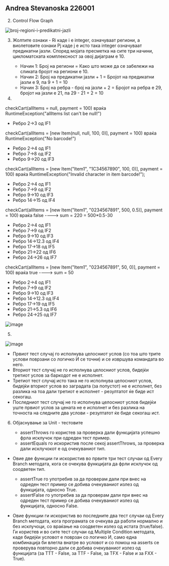 Andrea Stevanoska 226001
---------------------------------------------

2. Control Flow Graph
  
![broj-regioni-i-predikatni-jazli](https://github.com/Andrea-444/SI_2024_lab2_226001/assets/139055617/d4de2c1a-860a-483c-ae28-cdb8f4c89e66)

3. Жолтите ознаки - Ri каде i e integer, означуваат региони, а виолетовите ознаки Pj каде j е исто    така integer означуваат предикатни јазли. Според мојата пресметка на сите три начини,
   цикломатската комплексност за овој дијаграм е 10.
   - Начин 1: Број на региони = Како што може да се забележи на сликата бројот на региони е 10.
   - Начин 2: Број на предикатни јазли + 1 = Бројот на предикатни јазли е 9, па 9 + 1 = 10
   - Начин 3: Број на ребра - број на јазли + 2 = Бројот на ребра е 29, бројот на јазли е 21, па 29 - 21 + 2 = 10

4.
checkCart(allItems = null, payment = 100) враќа RuntimeException("allItems list can't be null!")
- Ребро 2->3 од IF1

checkCart(allItems = [new Item(null, null, 100, 0)], payment = 100) враќа RuntimeException("No barcode!")
- Ребро 2->4 од IF1
- Ребро 7->8 од IF2
- Ребро 9->20 од IF3

checkCart(allItems = [new Item("Item1", "1C34567890", 100, 0)], payment = 100) враќа RuntimeException("Invalid character in item barcode!");
- Ребро 2->4 од IF1
- Ребро 7->9 од IF2
- Ребро 9->10 од IF3
- Ребро 14->15 од IF4

checkCart(allItems = [new Item("Item1", "0234567891", 500, 0.5)], payment = 100) враќа false ----> sum = 220 = 500*0.5-30 
- Ребро 2->4 од IF1
- Ребро 7->9 од IF2
- Ребро 9->10 од IF3
- Ребро 14->12.3 од IF4
- Ребро 17->18 од IF5
- Ребро 21->22 од IF6
- Ребро 24->26 од IF7

checkCart(allItems = [new Item("Item1", "0234567891", 50, 0)], payment = 100) враќа true ----> sum = 50
- Ребро 2->4 од IF1
- Ребро 7->9 од IF2
- Ребро 9->10 од IF3
- Ребро 14->12.3 од IF4
- Ребро 17->19 од IF5
- Ребро 21->5.3 од IF6
- Ребро 24->25 од IF7

![image](https://github.com/Andrea-444/SI_2024_lab2_226001/assets/139055617/075dcbc3-9e81-404a-b5af-bea778ec8175)

5. 
![image](https://github.com/Andrea-444/SI_2024_lab2_226001/assets/139055617/cd824271-f3f0-46c9-a9fb-0d900213ebc3)

- Првиот тест случај го исполнува целосниот услов (со тоа што трите услови поврзани со логичко И се точни) и се извршува командата во него.
- Вториот тест случај не го исполнува целосниот услов, бидејќи третиот услов за баркодот не е исполнет.
- Третиот тест случај исто така не го исполнува целосниот услов, бидејќи вториот услов во заградата (за попустот) не е исполнет, без разлика на тоа дали третиот е исполнет - резултатот ќе биде ист секогаш.
- Последниот тест случај не го исполнува целосниот услов бидејќи уште првиот услов за цената не е исполнет и без разлика на точноста на следните два услови - резултатот ќе биде секогаш ист.

6. Објаснување за Unit - тестовите

   - assertThrows го користев за проверка дали функцијата успешно фрла исклучок при одреден тест пример.
   - assertEquals го искористив после секој assertThrows, за проверка дали исклучокот е од очекуваниот тип.
- Овие две функции ги искористив во првите три тест случаи од Every Branch методата, кога се очекува функцијата да фрли исклучок од соодветен тип.

   - assertTrue го употребив за да проверам дали при внес на одреден тест пример се добива очекуваниот излез од функцијата, односно True.
   - assertFalse го употребив за да проверам дали при внес на одреден тест пример се добива очекуваниот излез од функцијата, односно False.
- Овие функции ги искористив во последните два тест случаи од Every Branch методата, кога програмата се очекува да работи нормално и без исклучоци, со враќање на соодветен излез од истата (true/false). Ги користев и во сите тест случаи од Multiple Condition методата, каде бидејќи условот е поврзан со логичко И, само една комбинација би влегла внатре во условот и со помош на asserts се проверува повторно дали се добива очекуваниот излез од функцијата (за TTT - False, за TTF - False, за TFX - False и за FXX - True).
  



